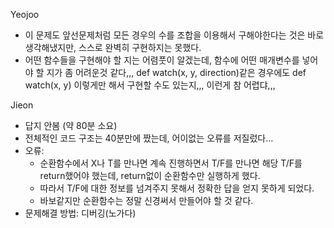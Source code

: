 Yeojoo
- 이 문제도 앞선문제처럼 모든 경우의 수를 조합을 이용해서 구해야한다는 것은 바로 생각해냈지만, 스스로 완벽히 구현하지는 못했다.
- 어떤 함수들을 구현해야 할 지는 어렴풋이 알겠는데, 함수에 어떤 매개변수를 넣어야 할 지가 좀 어려운것 같다,,, def watch(x, y, direction)같은 경우에도 def watch(x, y) 이렇게만 해서 구현할 수도 있는지,,, 이런게 참 어렵댜,,,

Jieon
- 답지 안봄 (약 80분 소요)     
- 전체적인 코드 구조는 40분만에 짰는데, 어이없는 오류를 저질렀다...      
- 오류:     
    - 순환함수에서 X나 T를 만나면 계속 진행하면서 T/F를 만나면 해당 T/F를 return했어야 했는데, return없이 순환함수만 실행하게 했다.     
    - 따라서 T/F에 대한 정보를 넘겨주지 못해서 정확한 답을 얻지 못하게 되었다.    
    - 바보같지만 순환함수는 정말 신경써서 만들어야 할 것 같다.   
- 문제해결 방법: 디버깅(노가다)